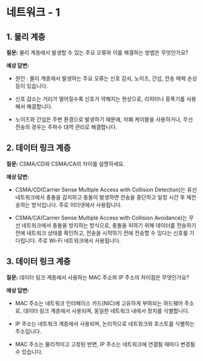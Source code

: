# 네트워크 - 1

## 1. 물리 계층

**질문:**
물리 계층에서 발생할 수 있는 주요 오류와 이를 해결하는 방법은 무엇인가요?

**예상 답변:**

- 원인 : 물리 계층에서 발생하는 주요 오류는 신호 감쇠, 노이즈, 간섭, 전송 매체 손상 등이 있습니다.

- 신호 감소는 거리가 멀어질수록 신호가 약해지는 현상으로, 리피터나 증폭기를 사용해서 해결합니다.

- 노이즈와 간섭은 주변 환경으로 발생하기 때문에, 차폐 케이블을 사용하거나, 무선 전송의 경우는 주파수 대역 관리로 해결합니다.


## 2. 데이터 링크 계층
**질문:**
CSMA/CD와 CSMA/CA의 차이를 설명하세요.

**예상 답변:**
- CSMA/CD(Carrier Sense Multiple Access with Collision Detection)는 유선 네트워크에서 충돌을 감지하고 충돌이 발생하면 전송을 중단하고 일정 시간 후 재전송하는 방식입니다. 주로 이더넷에서 사용됩니다.
 
- CSMA/CA(Carrier Sense Multiple Access with Collision Avoidance)는 무선 네트워크에서 충돌을 방지하는 방식으로, 충돌을 피하기 위해 데이터를 전송하기 전에 네트워크 상태를 확인하고, 전송을 시작하기 전에 전송할 수 있다는 신호를 기다립니다. 주로 Wi-Fi 네트워크에서 사용됩니다.


## 3. 데이터 링크 계층

**질문:**
데이터 링크 계층에서 사용하는 MAC 주소와 IP 주소의 차이점은 무엇인가요?

**예상 답변:**
- MAC 주소는 네트워크 인터페이스 카드(NIC)에 고유하게 부여되는 하드웨어 주소로, 데이터 링크 계층에서 사용되며, 동일한 네트워크 내에서 장치를 식별합니다.

- IP 주소는 네트워크 계층에서 사용되며, 논리적으로 네트워크와 호스트를 식별하는 주소입니다.

- MAC 주소는 물리적이고 고정된 반면, IP 주소는 네트워크에 연결될 때마다 변경될 수 있습니다.

